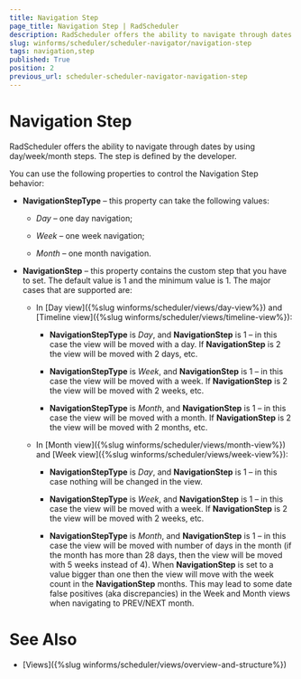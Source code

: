 ```yaml
---
title: Navigation Step
page_title: Navigation Step | RadScheduler
description: RadScheduler offers the ability to navigate through dates by using day/week/month steps. The step is defined by the developer.
slug: winforms/scheduler/scheduler-navigator/navigation-step
tags: navigation,step
published: True
position: 2
previous_url: scheduler-scheduler-navigator-navigation-step
---
```


# Navigation Step

RadScheduler offers the ability to navigate through dates by using day/week/month steps. The step is defined by the developer.

You can use the following properties to control the Navigation Step behavior:

* __NavigationStepType__ – this property can take the following values: 

    - *Day* – one day navigation; 

    - *Week* – one week navigation; 

    - *Month* – one month navigation. 

* __NavigationStep__ – this property contains the custom step that you have to set. The default value is 1 and the minimum value is 1. The major cases that are supported are: 
    - In [Day view]({%slug winforms/scheduler/views/day-view%}) and [Timeline view]({%slug winforms/scheduler/views/timeline-view%}): 

        + __NavigationStepType__ is *Day*, and __NavigationStep__ is 1 – in this case the view will be moved with a day. If __NavigationStep__ is 2 the view will be moved with 2 days, etc. 


        + __NavigationStepType__ is *Week*, and __NavigationStep__ is 1 – in this case the view will be moved with a week. If __NavigationStep__ is 2 the view will be moved with 2 weeks, etc. 


        + __NavigationStepType__ is *Month*, and __NavigationStep__ is 1 – in this case the view will be moved with a month. If __NavigationStep__ is 2 the view will be moved with 2 months, etc. 

    - In [Month view]({%slug winforms/scheduler/views/month-view%}) and [Week view]({%slug winforms/scheduler/views/week-view%}): 


        + __NavigationStepType__ is *Day*, and __NavigationStep__ is 1 – in this case nothing will be changed in the view. 


        + __NavigationStepType__ is *Week*, and __NavigationStep__ is 1 – in this case the view will be moved with a week. If __NavigationStep__ is 2 the view will be moved with 2 weeks, etc. 


        + __NavigationStepType__ is *Month*, and __NavigationStep__ is 1 – in this case the view will be moved with number of days in the month (if the month has more than 28 days, then the view will be moved with 5 weeks instead of 4). When __NavigationStep__ is set to a value bigger than one then the view will move with the week count in the __NavigationStep__ months. This may lead to some date false positives (aka discrepancies) in the Week and Month views when navigating to PREV/NEXT month. 


# See Also

* [Views]({%slug winforms/scheduler/views/overview-and-structure%})